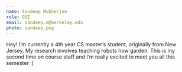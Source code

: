 ```yaml
---
name: Sandeep Mukherjee
role: GSI
email: sandeep.m@berkeley.edu
photo: sandeep.png
---
```


Hey! I’m currently a 4th year CS master’s student, originally from New Jersey. My research involves teaching robots how garden. This is my second time on course staff and I’m really excited to meet you all this semester :)